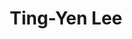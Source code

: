 ---
layout: people
hidden: true
title: Ting-Yen Lee
name: Ting-Yen Lee
student_id: r97944018
status: graduated
program: Master student
entry_year: 2008
exit_year: 2010
link: false
external_url: 
image: /people/images/Ting-Yen_Lee.png
research_interests: 
brief: 
---